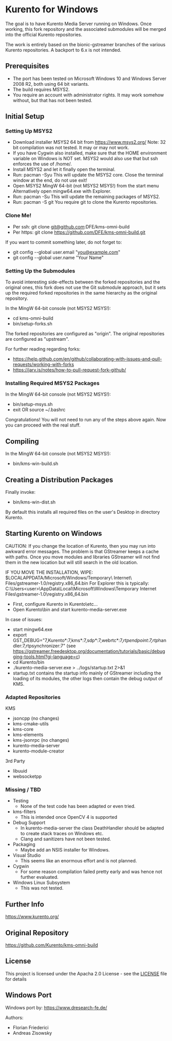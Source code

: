 # Kurento for Windows

The goal is to have Kurento Media Server running on Windows.
Once working, this fork repository and the associated submodules
will be merged into the official Kurento repositories.

The work is entirely based on the bionic-gstreamer branches
of the various Kurento repositories. A backport to 6.x is
not intended.

## Prerequisites

* The port has been tested on Microsoft Windows 10 and Windows Server 2008 R2, both
  using 64 bit variants.
* The build requires MSYS2.
* You require an account with administrator rights.
  It may work somehow without, but that has not been tested.

## Initial Setup

### Setting Up MSYS2
* Download installer MSYS2 64 bit from https://www.msys2.org/
  Note: 32 bit compilation was not tested. It may or may not work.
* If you have Cygwin also installed, make sure that the HOME environment variable on Windows
  is NOT set. MSYS2 would also use that but ssh enforces the use of /home/<user>.
* Install MSYS2 and let it finally open the terminal.
* Run: pacman -Syu
  This will update the MSYS2 core. Close the terminal window at the end, do not use exit!
* Open MSYS2 MingW 64-bit (not MSYS2 MSYS!) from the start menu
  Alternatively open mingw64.exe with Explorer.
* Run: pacman -Su
  This will update the remaining packages of MSYS2.
* Run: pacman -S git
  You require git to clone the Kurento repositories.

### Clone Me!

* Per ssh: git clone git@github.com:DFE/kms-omni-build
* Per https: git clone https://github.com/DFE/kms-omni-build.git

If you want to commit something later, do not forget to:
* git config --global user.email "you@example.com"
* git config --global user.name "Your Name"

### Setting Up the Submodules

To avoid interesting side-effects between the forked repositories and the
original ones, this fork does not use the Git submodule approach, but
it sets up the required forked repositories in the same hierarchy
as the original repository.

In the MingW 64-bit console (not MSYS2 MSYS!):
* cd kms-omni-build
* bin/setup-forks.sh

The forked repositories are configured as "origin".
The original repositories are configured as "upstream".

For further reading regarding forks:
* https://help.github.com/en/github/collaborating-with-issues-and-pull-requests/working-with-forks
* https://jarv.is/notes/how-to-pull-request-fork-github/

### Installing Required MSYS2 Packages

In the MingW 64-bit console (not MSYS2 MSYS!):
* bin/setup-msys.sh
* exit   OR   source ~/.bashrc

Congratulations! You will not need to run any of the
steps above again. Now you can proceed with the real
stuff.

## Compiling

In the MingW 64-bit console (not MSYS2 MSYS!):
* bin/kms-win-build.sh

## Creating a Distribution Packages

Finally invoke:
* bin/kms-win-dist.sh

By default this installs all required files on the user's
Desktop in directory Kurento.

## Starting Kurento on Windows

CAUTION:
If you change the location of Kurento, then you may run into
awkward error messages. The problem is that GStreamer keeps
a cache with paths. Once you move modules and libraries
GStreamer will not find them in the new location but will still
search in the old location.

IF YOU MOVE THE INSTALLATION, WIPE:
$LOCALAPPDATA/Microsoft/Windows/Temporary\ Internet\ Files/gstreamer-1.0/registry.x86_64.bin
For Explorer this is typically:
C:\Users\<user>\AppData\Local\Microsoft\Windows\Temporary Internet Files\gstreamer-1.0\registry.x86_64.bin

* First, configure Kurento in Kurento\etc\...
* Open Kurento\bin and start kurento-media-server.exe

In case of issues:
* start mingw64.exe
* export GST_DEBUG="7,Kurento*:7,kms*:7,sdp*:7,webrtc*:7,*rtpendpoint:7,rtp*handler:7,rtpsynchronizer:7"
  (see https://gstreamer.freedesktop.org/documentation/tutorials/basic/debugging-tools.html?gi-language=c)
* cd Kurento/bin
* ./kurento-media-server.exe > ../logs/startup.txt 2>&1
* startup.txt contains the startup info mainly of GStreamer including the loading of its modules, the
  other logs then contain the debug output of KMS.


### Adapted Repositories

KMS
* jsoncpp (no changes)
* kms-cmake-utils
* kms-core
* kms-elements
* kms-jsonrpc (no changes)
* kurento-media-server
* kurento-module-creator

3rd Party
* libuuid
* websocketpp

### Missing / TBD

* Testing
  * None of the test code has been adapted or even tried.
* kms-filters
  * This is intended once OpenCV 4 is supported
* Debug Support
  * In kurento-media-server the class DeathHandler should
    be adapted to create stack traces on Windows etc.
  * Clang and sanitizers have not been tested.
* Packaging
  * Maybe add an NSIS installer for Windows.
* Visual Studio
  * This seems like an enormous effort and is not planned.
* Cygwin
  * For some reason compilation failed pretty early and
    was hence not further evaluated.
* Windows Linux Subsystem
  * This was not tested.

## Further Info

https://www.kurento.org/

## Original Repository

https://github.com/Kurento/kms-omni-build

## License

This project is licensed under the Apacha 2.0 License - see the [LICENSE](LICENSE) file for details

## Windows Port

Windows port by: https://www.dresearch-fe.de/

Authors:
* Florian Friederici
* Andreas Zisowsky
